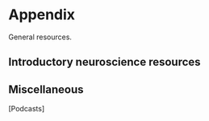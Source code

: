 # Appendix

General resources.

## Introductory neuroscience resources


## Miscellaneous
[Podcasts]
